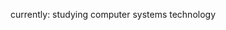 currently: studying computer systems technology

<!---
klownox/klownox is a ✨ special ✨ repository because its `README.md` (this file) appears on your GitHub profile.
You can click the Preview link to take a look at your changes.
--->
